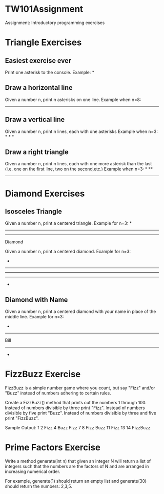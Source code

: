 # TW101Assignment
Assignment: Introductory programming exercises

Triangle Exercises
=================
Easiest exercise ever
----------------
Print one asterisk to the console.
Example:
*

Draw a horizontal line
----------------

Given a number n, print n asterisks on one line.
Example when n=8:
********

Draw a vertical line
----------------

Given a number n, print n lines, each with one asterisks
Example when n=3:
*
*
*

Draw a right triangle
----------------

Given a number n, print n lines, each with one more asterisk than the last (i.e. one on the first line, two on the second,etc.) 
Example when n=3:
*
**
***

Diamond Exercises
=================
Isosceles Triangle
----------------

Given a number n, print a centered triangle. Example for n=3:
  *
 ***
*****
Diamond

Given a number n, print a centered diamond. Example for n=3:

  *
 ***
*****
 ***
  *

Diamond with Name
----------------

Given a number n, print a centered diamond with your name in place of the middle line. Example for n=3:

  *
 ***
Bill
 ***
  *

FizzBuzz Exercise
=================
FizzBuzz is a simple number game where you count, but say "Fizz" and/or "Buzz" instead of numbers adhering to certain rules.

Create a FizzBuzz() method that prints out the numbers 1 through 100.
Instead of numbers divisible by three print "Fizz".
Instead of numbers divisible by five print "Buzz".
Instead of numbers divisible by three and five print "FizzBuzz".

Sample Output:
1
2
Fizz
4
Buzz
Fizz
7
8
Fizz
Buzz
11
Fizz
13
14
FizzBuzz

Prime Factors Exercise
=================
Write a method generate(int n) that given an integer N will return a list of integers such that the numbers are the factors of N and are arranged in increasing numerical order.

For example, generate(1) should return an empty list and generate(30) should return the numbers: 2,3,5.
